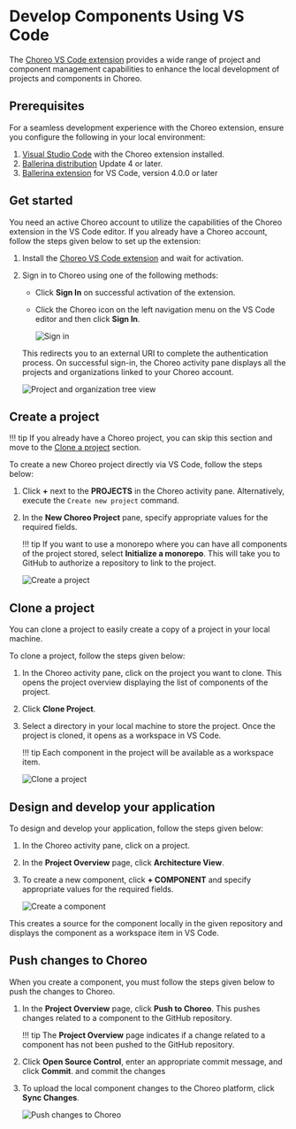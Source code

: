 # Develop Components Using VS Code

The [Choreo VS Code extension](https://marketplace.visualstudio.com/items?itemName=WSO2.choreo) provides a wide range of project and component management capabilities to enhance the local development of projects and components in Choreo.

## Prerequisites

For a seamless development experience with the Choreo extension, ensure you configure the following in your local environment:

1. [Visual Studio Code](https://code.visualstudio.com/download) with the Choreo extension installed.
2. [Ballerina distribution](https://ballerina.io) Update 4 or later.
3. [Ballerina extension](https://marketplace.visualstudio.com/items?itemName=WSO2.ballerina) for VS Code, version 4.0.0 or later

## Get started

You need an active Choreo account to utilize the capabilities of the Choreo extension in the VS Code editor. If you already have a Choreo account, follow the steps given below to set up the extension:

1. Install the [Choreo VS Code extension](https://marketplace.visualstudio.com/items?itemName=WSO2.choreo) and wait for activation.
2. Sign in to Choreo using one of the following methods:
    - Click **Sign In** on successful activation of the extension.
    - Click the Choreo icon on the left navigation menu on the VS Code editor and then click **Sign In**.
       
        ![Sign in](../assets/img/develop-components/develop-using-vs-code/sign-in.png)

    This redirects you to an external URI to complete the authentication process. On successful sign-in, the Choreo activity pane displays all the projects and organizations linked to your Choreo account.

    ![Project and organization tree view](../assets/img/develop-components/develop-using-vs-code/projects-and-orgs.png)


## Create a project

!!! tip 
      If you already have a Choreo project, you can skip this section and move to the [Clone a project](#clone-a-project) section.

To create a new Choreo project directly via VS Code, follow the steps below:

1. Click **+** next to the **PROJECTS** in the Choreo activity pane. Alternatively, execute the `Create new project` command.
2. In the **New Choreo Project** pane, specify appropriate values for the required fields.

    !!! tip
         If you want to use a monorepo where you can have all components of the project stored, select **Initialize a monorepo**. This will take you to GitHub to authorize a repository to link to the project.

    ![Create a project](../assets/img/develop-components/develop-using-vs-code/create-a-project.gif)

## Clone a project

You can clone a project to easily create a copy of a project in your local machine. 

To clone a project, follow the steps given below:

1. In the Choreo activity pane, click on the project you want to clone. This opens the project overview displaying the list of components of the project.
2. Click **Clone Project**.
3. Select a directory in your local machine to store the project. Once the project is cloned, it opens as a workspace in VS Code.

    !!! tip
         Each component in the project will be available as a workspace item.

    ![Clone a project](../assets/img/develop-components/develop-using-vs-code/clone-a-project.gif)

## Design and develop your application

To design and develop your application, follow the steps given below:

1. In the Choreo activity pane, click on a project. 
2. In the **Project Overview** page, click **Architecture View**.
3. To create a new component, click **+ COMPONENT** and specify appropriate values for the required fields.

    ![Create a component](../assets/img/develop-components/develop-using-vs-code/create-a-component.gif)

This creates a source for the component locally in the given repository and displays the component as a workspace item in VS Code.

## Push changes to Choreo

When you create a component, you must follow the steps given below to push the changes to Choreo.

1. In the **Project Overview** page, click **Push to Choreo**. This pushes changes related to a component to the GitHub repository.

    !!! tip
        The **Project Overview** page indicates if a change related to a component has not been pushed to the GitHub repository.

2. Click **Open Source Control**, enter an appropriate commit message, and click **Commit**. and commit the changes
3. To upload the local component changes to the Choreo platform, click **Sync Changes**.

    ![Push changes to Choreo](../assets/img/develop-components/develop-using-vs-code/push-changes.gif)

